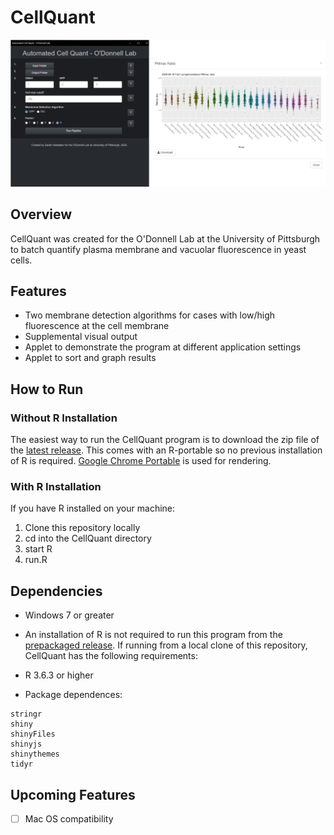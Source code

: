 # CellQuant

![CellQuant Start Screen and Sample Graph](assets/images/original/side-by-side.png) 

## Overview

CellQuant was created for the O'Donnell Lab at the University of Pittsburgh to batch quantify plasma membrane and vacuolar fluorescence in yeast cells.  

## Features

* Two membrane detection algorithms for cases with low/high fluorescence at the cell membrane
* Supplemental visual output
* Applet to demonstrate the program at different application settings
* Applet to sort and graph results

## How to Run

### Without R Installation

The easiest way to run the CellQuant program is to download the zip file of the [latest release](https://github.com/sah129/CellQuant/releases/tag/v0.8-alpha). This comes with an R-portable so no previous installation of R is required.  [Google Chrome Portable](https://portableapps.com/apps/internet/google_chrome_portable) is used for rendering.  

### With R Installation

If you have R installed on your machine:  

1.  Clone this repository locally
2.  cd into the CellQuant directory
3.  start R
4.  run.R

## Dependencies

* Windows 7 or greater

* An installation of R is not required to run this program from the [prepackaged release](https://github.com/sah129/CellQuant/releases/tag/v0.8-alpha).  If running from a local clone of this repository, CellQuant has the following requirements:

* R 3.6.3 or higher

* Package dependences:  
```Bioconductor::EBImage
stringr
shiny
shinyFiles
shinyjs
shinythemes
tidyr
```

## Upcoming Features

- [ ] Mac OS compatibility
